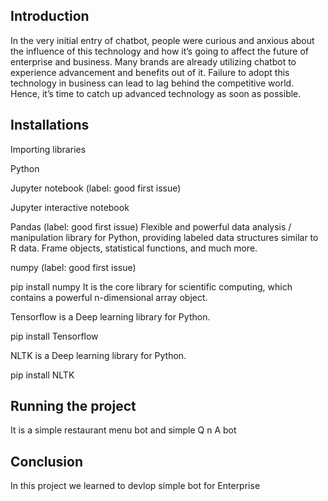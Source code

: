 
## Introduction

In the very initial entry of chatbot, people were curious and anxious about the influence of this technology and how it’s going to affect the future of enterprise and business. Many brands are already utilizing chatbot to experience advancement and benefits out of it. Failure to adopt this technology in business can lead to lag behind the competitive world. Hence, it’s time to catch up advanced technology as soon as possible.


## Installations

Importing libraries

Python

Jupyter notebook (label: good first issue)

Jupyter interactive notebook

Pandas (label: good first issue) Flexible and powerful data analysis / manipulation library for Python, providing labeled data structures similar to R data. Frame objects, statistical functions, and much more.

numpy (label: good first issue)

pip install numpy
It is the core library for scientific computing, which contains a powerful n-dimensional array object.

Tensorflow is a Deep learning library for Python.

pip install Tensorflow

NLTK is a Deep learning library for Python.

pip install NLTK





## Running the project

It is a simple restaurant menu bot
and simple Q n A bot
## Conclusion

In this project we learned to devlop simple bot for Enterprise
 
